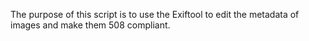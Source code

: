 The purpose of this script is to use the Exiftool to edit the metadata of images and make them 508 compliant. 
